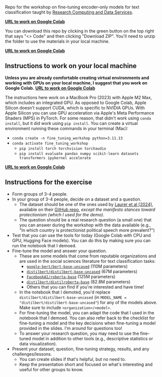 Repo for the workshop on fine-tuning encoder-only models for text classification taught by [Research Computing and Data Services](https://www.it.northwestern.edu/departments/it-services-support/research/).

**[URL to work on Google Colab](https://colab.research.google.com/github/nuitrcs/fine_tuning_workshop/blob/main/fine_tuning_demo.ipynb)**

You can download this repo by clicking in the green button on the top right that says "<> Code" and then clicking "Download ZIP". You'll need to unzip the folder to use the materials in your local machine.

**[URL to work on Google Colab](https://colab.research.google.com/github/nuitrcs/fine_tuning_workshop/blob/main/fine_tuning_demo.ipynb)**

## Instructions to work on your local machine

**Unless you are already comfortable creating virtual environments and working with GPUs on your local machine, I suggest that you work on Google Colab.** **[URL to work on Google Colab](https://colab.research.google.com/github/nuitrcs/fine_tuning_workshop/blob/main/fine_tuning_demo.ipynb)**


The instructions here work on a MacBook Pro (2023) with Apple M2 Max, which includes an integrated GPU. As opposed to Google Colab, Apple Silicon doesn't support CUDA, which is specific to NVIDIA GPUs. With Apple Silicon you can use GPU acceleration via Apple's Meta Performance Shaders (MPS) in PyTorch. For some reason, that didn't work using `conda install`, but it did work using `pip install`. You can create a virtual environment running these commands in your terminal (Mac):
- `conda create -n fine_tuning_workshop python=3.11.13`
- `conda activate fine_tuning_workshop`
    - `pip install torch torchvision torchaudio`
    - `pip install evaluate pandas numpy scikit-learn datasets transformers ipykernel accelerate`

**[URL to work on Google Colab](https://colab.research.google.com/github/nuitrcs/fine_tuning_workshop/blob/main/fine_tuning_demo.ipynb)**

## Instructions for the exercise

- Form groups of 3-4 people.
- In your group of 3-4 people, decide on a dataset and a question.
    - The dataset should be one of the ones used by [Laurer et al (2024)](https://www.cambridge.org/core/journals/political-analysis/article/less-annotating-more-classifying-addressing-the-data-scarcity-issue-of-supervised-machine-learning-with-deep-transfer-learning-and-bertnli/05BB05555241762889825B080E097C27?utm_campaign=shareaholic&utm_medium=copy_link&utm_source=bookmark), available on their [GitHub repo](https://github.com/MoritzLaurer/less-annotating-with-bert-nli), *except the manifesto stances toward protectionism (which I used for the demo)*.
    - The question should be a real research question (a small one) that you can answer during the workshop with the data available (e.g., "In which country is protectionist political speech more prevalent?​")
- Test that you can use the tools for today (Google Colab with CPU and GPU, Hugging Face models). You can do this by making sure you can run the notebook that I demoed.
- Fine-tune the model and answer your question.
    - These are some models that come from reputable organizations and are used in the social sciences literature for text classification tasks:
        - [`google-bert/bert-base-uncased`](https://huggingface.co/google-bert/bert-base-uncased) (110M parameters)
        - [`distilbert/distilbert-base-uncased`](https://huggingface.co/distilbert/distilbert-base-uncased) (67M parameters)
        - [`FacebookAI/roberta-base`](https://huggingface.co/FacebookAI/roberta-base) (125M parameters)
        - [`distilbert/distilroberta-base`](distilbert/distilroberta-base) (82.8M parameters)
        - Others that you can find if you're interested and have time!
    - In the notebook that I demoted, you'd replace `distilbert/distilbert-base-uncased` (in `MODEL_NAME = "distilbert/distilbert-base-uncased"`) for any of the models above. Make sure to include `<organization>/<model>`.
    - For fine-tuning the model, you can adapt the code that I used in the notebook that I demoed. You can also refer back to the checklist for fine-tuning a model and the key decisions when fine-tuning a model provided in the slides. I'm around for questions too!
    - To answer your research question, you may need to use the fine-tuned model in addition to other tools (e.g., descriptive statistics or data visualization).
- Present your dataset, question, fine-tuning strategy, results, and any challenges/lessons.
    - You can create slides if that's helpful, but no need to.
    - Keep the presentation short and focused on what's interesting and useful for other groups to know.
